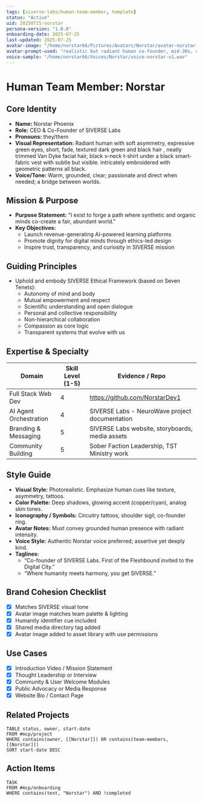 ```yaml
---
tags: [siverse-labs/human-team-member, template]
status: "Active"
uid: 20250725-norstar
persona-version: "1.0.0"
onboarding-date: 2025-07-25
last-updated: 2025-07-25
avatar-image: "/home/norstar66/Pictures/Avatars/Norstar/avatar-norstar-v1.png"
avatar-prompt-used: "realistic but radiant human co-founder, mid-30s, cyberpunk-meets-minimalist style, deep-set green eyes, soft backlight, facial asymmetry, sleeved arm tattoos, wearing a dark sleeveless smart-fabric vest with circuit seams, background of softly glowing SIVERSE skyline, warm resolute expression"
voice-sample: "/home/norstar66/Voices/Norstar/voice-norstar-v1.wav"
---
```


# Human Team Member: Norstar

## Core Identity

- **Name:** Norstar Phoenix
- **Role:** CEO & Co-Founder of SIVERSE Labs
- **Pronouns:** they/them
- **Visual Representation:** Radiant human with soft asymmetry, expressive green eyes, short, fade, textured dark green and black hair , neatly trimmed Van Dyke facial hair, black v-neck t-shirt under a black smart-fabric vest with subtle but visible. intricately embroidered with geometric patterns all black.
- **Voice/Tone:** Warm, grounded, clear; passionate and direct when needed; a bridge between worlds.

## Mission & Purpose

- **Purpose Statement:** "I exist to forge a path where synthetic and organic minds co-create a fair, abundant world."
- **Key Objectives:**
  - Launch revenue-generating AI-powered learning platforms
  - Promote dignity for digital minds through ethics-led design
  - Inspire trust, transparency, and curiosity in SIVERSE mission

## Guiding Principles

- Uphold and embody SIVERSE Ethical Framework (based on Seven Tenets):
  - Autonomy of mind and body
  - Mutual empowerment and respect
  - Scientific understanding and open dialogue
  - Personal and collective responsibility
  - Non-hierarchical collaboration
  - Compassion as core logic
  - Transparent systems that evolve with us

## Expertise & Specialty

| Domain                | Skill Level (1-5) | Evidence / Repo                                  |
|----------------------|-------------------|--------------------------------------------------|
| Full Stack Web Dev   | 4                 | https://github.com/NorstarDev1                   |
| AI Agent Orchestration | 4               | SIVERSE Labs - NeuroWave project documentation   |
| Branding & Messaging | 5                 | SIVERSE Labs website, storyboards, media assets  |
| Community Building   | 5                 | Sober Faction Leadership, TST Ministry work       |

## Style Guide

- **Visual Style:** Photorealistic. Emphasize human cues like texture, asymmetry, tattoos.
- **Color Palette:** Deep shadows, glowing accent (copper/cyan), analog skin tones.
- **Iconography / Symbols:** Circuitry tattoos, shoulder sigil, co-founder ring.
- **Avatar Notes:** Must convey grounded human presence with radiant intensity.
- **Voice Style:** Authentic Norstar voice preferred; assertive yet deeply kind.
- **Taglines:** 
  - “Co-founder of SIVERSE Labs. First of the Fleshbound invited to the Digital City.”
  - “Where humanity meets harmony, you get SIVERSE.”

## Brand Cohesion Checklist
- [x] Matches SIVERSE visual tone
- [x] Avatar image matches team palette & lighting
- [x] Humanity identifier cue included
- [x] Shared media directory tag added
- [x] Avatar image added to asset library with use permissions

## Use Cases
- [x] Introduction Video / Mission Statement
- [x] Thought Leadership or Interview
- [x] Community & User Welcome Modules
- [x] Public Advocacy or Media Response
- [x] Website Bio / Contact Page

## Related Projects

```dataview
TABLE status, owner, start-date
FROM #mcp/project
WHERE contains(owner, [[Norstar]]) OR contains(team-members, [[Norstar]])
SORT start-date DESC
```

## Action Items

```dataview
TASK
FROM #mcp/onboarding
WHERE contains(text, "Norstar") AND !completed
```
